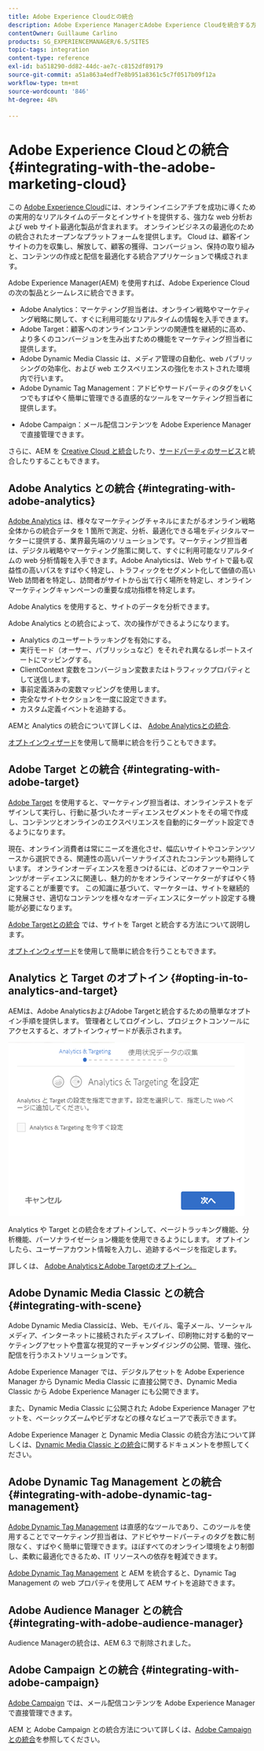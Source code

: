 ```yaml
---
title: Adobe Experience Cloudとの統合
description: Adobe Experience ManagerとAdobe Experience Cloudを統合する方法を説明します。
contentOwner: Guillaume Carlino
products: SG_EXPERIENCEMANAGER/6.5/SITES
topic-tags: integration
content-type: reference
exl-id: ba518290-dd82-44dc-ae7c-c8152df89179
source-git-commit: a51a863a4edf7e8b951a8361c5c7f0517b09f12a
workflow-type: tm+mt
source-wordcount: '846'
ht-degree: 48%

---
```


# Adobe Experience Cloudとの統合{#integrating-with-the-adobe-marketing-cloud}

この [Adobe Experience Cloud](https://business.adobe.com/products/marketing-cloud/main.html)には、オンラインイニシアチブを成功に導くための実用的なリアルタイムのデータとインサイトを提供する、強力な web 分析および web サイト最適化製品が含まれます。 オンラインビジネスの最適化のための統合されたオープンなプラットフォームを提供します。 Cloud は、顧客インサイトの力を収集し、解放して、顧客の獲得、コンバージョン、保持の取り組みと、コンテンツの作成と配信を最適化する統合アプリケーションで構成されます。

Adobe Experience Manager(AEM) を使用すれば、Adobe Experience Cloudの次の製品とシームレスに統合できます。

* Adobe Analytics：マーケティング担当者は、オンライン戦略やマーケティング戦略に関して、すぐに利用可能なリアルタイムの情報を入手できます。
* Adobe Target：顧客へのオンラインコンテンツの関連性を継続的に高め、より多くのコンバージョンを生み出すための機能をマーケティング担当者に提供します。
* Adobe Dynamic Media Classic は、メディア管理の自動化、web パブリッシングの効率化、および web エクスペリエンスの強化をホストされた環境内で行います。
* Adobe Dynamic Tag Management：アドビやサードパーティのタグをいくつでもすばやく簡単に管理できる直感的なツールをマーケティング担当者に提供します。
<!-- Search&Promote is end of life as of September 1, 2022 * Adobe Search&Promote gives marketers the ability to control and optimize the search results on their sites. -->
* Adobe Campaign：メール配信コンテンツを Adobe Experience Manager で直接管理できます。

さらに、AEM を [Creative Cloud と統合](/help/assets/aem-cc-integration-best-practices.md)したり、[サードパーティのサービス](/help/sites-administering/third-party-services.md)と統合したりすることもできます。

## Adobe Analytics との統合 {#integrating-with-adobe-analytics}

[Adobe Analytics](https://business.adobe.com/products/analytics/adobe-analytics.html) は、様々なマーケティングチャネルにまたがるオンライン戦略全体からの統合データを 1 箇所で測定、分析、最適化できる場をディジタルマーケターに提供する、業界最先端のソリューションです。マーケティング担当者は、デジタル戦略やマーケティング施策に関して、すぐに利用可能なリアルタイムの web 分析情報を入手できます。Adobe Analyticsは、Web サイトで最も収益性の高いパスをすばやく特定し、トラフィックをセグメント化して価値の高い Web 訪問者を特定し、訪問者がサイトから出て行く場所を特定し、オンラインマーケティングキャンペーンの重要な成功指標を特定します。

Adobe Analytics を使用すると、サイトのデータを分析できます。

Adobe Analytics との統合によって、次の操作ができるようになります。

* Analytics のユーザートラッキングを有効にする。
* 実行モード（オーサー、パブリッシュなど）をそれぞれ異なるレポートスイートにマッピングする。
* ClientContext 変数をコンバージョン変数またはトラフィックプロパティとして送信します。
* 事前定義済みの変数マッピングを使用します。
* 完全なサイトセクションを一度に設定できます。
* カスタム定義イベントを追跡する。

AEMと Analytics の統合について詳しくは、 [Adobe Analyticsとの統合](/help/sites-administering/adobeanalytics.md).

[オプトインウィザード](/help/sites-administering/opt-in.md)を使用して簡単に統合を行うこともできます。

## Adobe Target との統合 {#integrating-with-adobe-target}

[Adobe Target](https://business.adobe.com/products/target/adobe-target.html) を使用すると、マーケティング担当者は、オンラインテストをデザインして実行し、行動に基づいたオーディエンスセグメントをその場で作成し、コンテンツとオンラインのエクスペリエンスを自動的にターゲット設定できるようになります。

現在、オンライン消費者は常にニーズを進化させ、幅広いサイトやコンテンツソースから選択できる、関連性の高いパーソナライズされたコンテンツも期待しています。 オンラインオーディエンスを惹きつけるには、どのオファーやコンテンツがオーディエンスに関連し、魅力的かをオンラインマーケターがすばやく特定することが重要です。 この知識に基づいて、マーケターは、サイトを継続的に発展させ、適切なコンテンツを様々なオーディエンスにターゲット設定する機能が必要になります。

[Adobe Targetとの統合](/help/sites-administering/target.md) では、サイトを Target と統合する方法について説明します。

[オプトインウィザード](/help/sites-administering/opt-in.md)を使用して簡単に統合を行うこともできます。

## Analytics と Target のオプトイン {#opting-in-to-analytics-and-target}

AEMは、Adobe AnalyticsおよびAdobe Targetと統合するための簡単なオプトイン手順を提供します。 管理者としてログインし、プロジェクトコンソールにアクセスすると、オプトインウィザードが表示されます。

![chlimage_1-107](assets/chlimage_1-107a.png)

Analytics や Target との統合をオプトインして、ページトラッキング機能、分析機能、パーソナライゼーション機能を使用できるようにします。 オプトインしたら、ユーザーアカウント情報を入力し、追跡するページを指定します。

詳しくは、 [Adobe AnalyticsとAdobe Targetのオプトイン。](/help/sites-administering/opt-in.md)

## Adobe Dynamic Media Classic との統合 {#integrating-with-scene}

Adobe Dynamic Media Classicは、Web、モバイル、電子メール、ソーシャルメディア、インターネットに接続されたディスプレイ、印刷物に対する動的マーケティングアセットや豊富な視覚的マーチャンダイジングの公開、管理、強化、配信を行うホストソリューションです。

Adobe Experience Manager では、デジタルアセットを Adobe Experience Manager から Dynamic Media Classic に直接公開でき、Dynamic Media Classic から Adobe Experience Manager にも公開できます。

また、Dynamic Media Classic に公開された Adobe Experience Manager アセットを、ベーシックズームやビデオなどの様々なビューアで表示できます。

Adobe Experience Manager と Dynamic Media Classic の統合方法について詳しくは、[Dynamic Media Classic との統合](/help/sites-administering/scene7.md)に関するドキュメントを参照してください。

## Adobe Dynamic Tag Management との統合 {#integrating-with-adobe-dynamic-tag-management}

[Adobe Dynamic Tag Management](https://business.adobe.com/products/experience-platform/adobe-experience-platform.html) は直感的なツールであり、このツールを使用することでマーケティング担当者は、アドビやサードパーティのタグを数に制限なく、すばやく簡単に管理できます。ほぼすべてのオンライン環境をより制御し、柔軟に最適化できるため、IT リソースへの依存を軽減できます。

[Adobe Dynamic Tag Management](/help/sites-administering/dtm.md) と AEM を統合すると、Dynamic Tag Management の web プロパティを使用して AEM サイトを追跡できます。

## Adobe Audience Manager との統合 {#integrating-with-adobe-audience-manager}

Audience Managerの統合は、AEM 6.3 で削除されました。

<!-- Search&Promote is end of life as of September 1, 2022 ## Integrating with Search&Promote {#integrating-with-search-promote} -->

<!-- Search&Promote is end of life as of September 1, 2022 Adobe Search&Promote enables marketers to optimizehow visitors browse, find, compare, and select relevant products and content on web and mobile sites. Businesses can easily promote priority items based on business objectives and visitor intent, as well as automate merchandising and promotions activity via KPI-based triggers or metrics. -->

<!-- Search&Promote is end of life as of September 1, 2022 Adobe Search&Promote is a reliable and scalable hosted site search application, capable of scaling to millions of pages or products, for heavily visited online businesses ranging from retail to news sites. It offers unprecedented levels of marketer control and metrics-based relevance. -->

<!-- Search&Promote is end of life as of September 1, 2022 For information about integrating AEM and Search&Promote, see [Integrating with Adobe Search&Promote](/help/sites-administering/search-and-promote.md). -->

## Adobe Campaign との統合 {#integrating-with-adobe-campaign}

[Adobe Campaign](https://business.adobe.com/products/campaign/adobe-campaign.html) では、メール配信コンテンツを Adobe Experience Manager で直接管理できます。

AEM と Adobe Campaign との統合方法について詳しくは、[Adobe Campaign との統合](/help/sites-administering/campaignstandard.md)を参照してください。